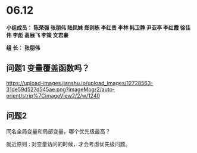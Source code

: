 # **06.12**

**小组成员： 陈荣强 张朋伟 陆凤妹  郑则栋 李红贵 李林 韩卫静 尹亚亭 李红霞  徐佳伟  李彪  高展飞 李策  文君豪**

**组       长： 张朋伟**



## 问题1        变量覆盖函数吗？

https://upload-images.jianshu.io/upload_images/12728563-31de59d527d545ae.png?imageMogr2/auto-orient/strip%7CimageView2/2/w/1240

## 问题2

同名全局变量和局部变量，哪个优先级最高？   

就近原则 :  对变量访问的时候，才会考虑优先级问题。